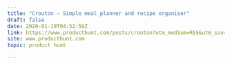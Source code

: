 ```yaml
---
title: "Crouton — Simple meal planner and recipe organiser"
draft: false
date: 2020-01-19T04:52:59Z
link: https://www.producthunt.com/posts/crouton?utm_medium=RSS&utm_source=hune
site: www.producthunt.com
topic: product hunt  

---
```

